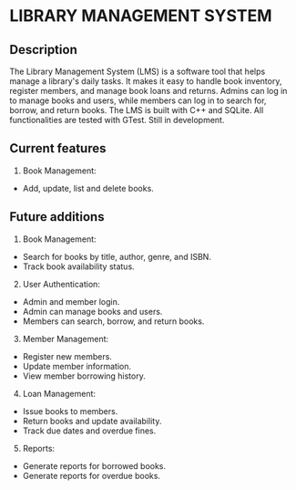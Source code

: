 # LIBRARY MANAGEMENT SYSTEM

## Description

The Library Management System (LMS) is a software tool that helps manage a library's daily tasks. It makes it easy to handle book inventory, register members, and manage book loans and returns. 
Admins can log in to manage books and users, while members can log in to search for, borrow, and return books. The LMS is built with C++ and SQLite. All functionalities are tested with GTest. 
Still in development.

## Current features

1. Book Management:

* Add, update, list and delete books.

## Future additions

1. Book Management:

* Search for books by title, author, genre, and ISBN.
* Track book availability status.

2. User Authentication:

* Admin and member login.
* Admin can manage books and users.
* Members can search, borrow, and return books.

3. Member Management:

* Register new members.
* Update member information.
* View member borrowing history.

4. Loan Management:

* Issue books to members.
* Return books and update availability.
* Track due dates and overdue fines.

5. Reports:

* Generate reports for borrowed books.
* Generate reports for overdue books.
